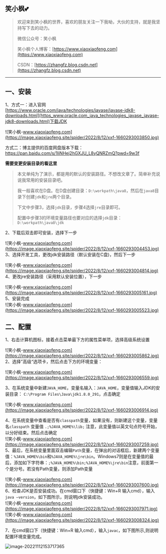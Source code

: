 ## 笑小枫💕

> 欢迎来到笑小枫的世界，喜欢的朋友关注一下我呦，大伙的支持，就是我坚持写下去的动力。
>
> 微信公众号：笑小枫
>
> 笑小枫个人博客：[https://www.xiaoxiaofeng.com](https://www.xiaoxiaofeng.com)
>
> CSDN：[https://zhangfz.blog.csdn.net](https://zhangfz.blog.csdn.net)



--------------------

## 一、安装 

1、方式一：进入官网[https://www.oracle.com/java/technologies/javase/javase-jdk8-downloads.html](https_www.oracle.com_java_technologies_javase_javase-jdk8-downloads.html)下载JDK

![笑小枫-www.xiaoxiaofeng.com](https://image.xiaoxiaofeng.site/spider/2022/8/12/xxf-1660293003850.jpg)

方式二：博主提供的百度网盘版本下载：[https://pan.baidu.com/s/1liNHej2hGXJU_L8yQNRZmQ?pwd=9w3f ](https://pan.baidu.com/s/1liNHej2hGXJU_L8yQNRZmQ?pwd=9w3f)



**需要变更安装目录的看这里**

>  本文单纯为了演示，都是用的默认的安装路径。不想改文章了。简单补充说说我常用的安装目录吧。
>
> 我一般喜欢在D盘。在D盘创建目录：`D:\workpath\java8`，然后在`java8`目录下创建`jdk`和`jre`两个目录。
>
> 下文中步骤3，选择`jdk`目录，步骤4选择`jre`目录即可。
>
> 配置中步骤3的环境变量路径也要对应的选择`jdk`目录：`D:\workpath\java8\jdk`



2、下载后双击即可安装，选择下一步

![笑小枫-www.xiaoxiaofeng.com](https://image.xiaoxiaofeng.site/spider/2022/8/12/xxf-1660293004453.jpg)  
3、选择开发工具，更改jdk安装路径（默认安装在C盘)，然后下一步

![笑小枫-www.xiaoxiaofeng.com](https://image.xiaoxiaofeng.site/spider/2022/8/12/xxf-1660293004814.jpg)  
4、更改jre安装路径（采用默认安装位置），下一步

![笑小枫-www.xiaoxiaofeng.com](https://image.xiaoxiaofeng.site/spider/2022/8/12/xxf-1660293005161.jpg)  
5、安装完成  
![笑小枫-www.xiaoxiaofeng.com](https://image.xiaoxiaofeng.site/spider/2022/8/12/xxf-1660293005523.jpg)

## 二、配置 #

1、右击计算机图标，接着点击菜单最下方的属性菜单项，选择高级系统设置

![笑小枫-www.xiaoxiaofeng.com](https://image.xiaoxiaofeng.site/spider/2022/8/12/xxf-1660293005862.jpg)  
2、选择”高级“选项卡，然后点击下方的环境变量：

![笑小枫-www.xiaoxiaofeng.com](https://image.xiaoxiaofeng.site/spider/2022/8/12/xxf-1660293006559.jpg)

3、在系统变量中新建`JAVA_HOME`，变量名输入：`JAVA_HOME`，变量值输入JDK的安装目录： `C:\Program Files\Java\jdk1.8.0_291`，点击确定

![笑小枫-www.xiaoxiaofeng.com](https://image.xiaoxiaofeng.site/spider/2022/8/12/xxf-1660293006914.jpg)

4、在系统变量中查看是否有`classpath`变量，如果没有，则新建这个变量，变量名`classpath` 变量值 `.;%JAVA_HOME%\lib;` 注意，此变量值以英文句点符号开始，以分好结束。然后点击确定  
![笑小枫-www.xiaoxiaofeng.com](https://image.xiaoxiaofeng.site/spider/2022/8/12/xxf-1660293007259.jpg)  
5、最后，在系统变量里面双击编辑`Path`变量，在弹出的对话框后，新建两个变量值：`%JAVA_HOME%\bin`和`%JAVA_HOME%\jre\bin`。Windows7则是在变量值的最后，添加如下字符串：`;%JAVA_HOME%\bin;%JAVA_HOME%\jre\bin`注意，前面第一个是分号。若没有Path变量，则添加Path变量

![笑小枫-www.xiaoxiaofeng.com](https://image.xiaoxiaofeng.site/spider/2022/8/12/xxf-1660293007600.jpg)  
6、检查JDK是否安装成功。在cmd窗口下（快捷键：Win+R 输入cmd），输入`java –version`，如下图所示，则说明jdk安装成功。  
![笑小枫-www.xiaoxiaofeng.com](https://image.xiaoxiaofeng.site/spider/2022/8/12/xxf-1660293007971.jpg)  
![笑小枫-www.xiaoxiaofeng.com](https://image.xiaoxiaofeng.site/spider/2022/8/12/xxf-1660293008324.jpg)

7、在cmd窗口下（快捷键：Win+R 输入cmd），输入`javac`，如下图所示,则说明配置环境变量完成。

![image-20221112153717365](https://image.xiaoxiaofeng.site/blog/image/image-20221112153717365.png?xiaoxiaofeng)